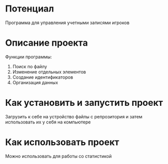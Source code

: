 # Потенциал 
Программа для управления учетными записями игроков
# Описание проекта
Функции программы:
1) Поиск по файлу
2) Изменение отдельных элементов
3) Создание идентификаторов
4) Организация данных 

# Как установить и запустить проект
Загрузить к себе на устройство файлы с репрозитория и затем использовать их у себя на компьютере
# Как использовать проект
Можно использовать для работы со статистикой
